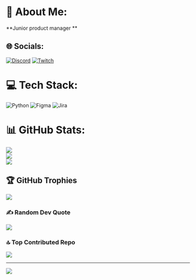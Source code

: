 # 💫 About Me:
**Junior product manager
**

## 🌐 Socials:
[![Discord](https://img.shields.io/badge/Discord-%237289DA.svg?logo=discord&logoColor=white)](https://discord.gg/69otter) [![Twitch](https://img.shields.io/badge/Twitch-%239146FF.svg?logo=Twitch&logoColor=white)](https://twitch.tv/oTTeR_PLAY) 

# 💻 Tech Stack:
![Python](https://img.shields.io/badge/python-3670A0?style=for-the-badge&logo=python&logoColor=ffdd54) ![Figma](https://img.shields.io/badge/figma-%23F24E1E.svg?style=for-the-badge&logo=figma&logoColor=white) ![Jira](https://img.shields.io/badge/jira-%230A0FFF.svg?style=for-the-badge&logo=jira&logoColor=white)
# 📊 GitHub Stats:
![](https://github-readme-stats.vercel.app/api?username=GEEKoTTeR&theme=neon&hide_border=false&include_all_commits=false&count_private=false)<br/>
![](https://nirzak-streak-stats.vercel.app/?user=GEEKoTTeR&theme=neon&hide_border=false)<br/>
![](https://github-readme-stats.vercel.app/api/top-langs/?username=GEEKoTTeR&theme=neon&hide_border=false&include_all_commits=false&count_private=false&layout=compact)

## 🏆 GitHub Trophies
![](https://github-profile-trophy.vercel.app/?username=GEEKoTTeR&theme=radical&no-frame=false&no-bg=true&margin-w=4)

### ✍️ Random Dev Quote
![](https://quotes-github-readme.vercel.app/api?type=horizontal&theme=radical)

### 🔝 Top Contributed Repo
![](https://github-contributor-stats.vercel.app/api?username=GEEKoTTeR&limit=5&theme=dark&combine_all_yearly_contributions=true)

---
[![](https://visitcount.itsvg.in/api?id=GEEKoTTeR&icon=0&color=0)](https://visitcount.itsvg.in)

<!-- Proudly created with GPRM ( https://gprm.itsvg.in ) -->
